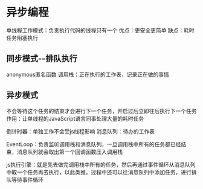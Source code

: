 # 异步编程

单线程工作模式：负责执行代码的线程只有一个
优点：更安全更简单
缺点：耗时任务阻塞执行

## 同步模式--排队执行

anonymous匿名函数
调用栈：正在执行的工作表，记录正在做的事情

## 异步模式

不会等待这个任务的结束才会进行下一个任务，开启过后立即往后执行下一个任务
作用：让单线程的JavaScript语言同事处理大量的耗时任务

倒计时器：单独工作不会受js线程影响
消息队列：待办的工作表

EventLoop：负责监听调用栈和消息队列，一旦调用栈中所有的任务都已经结束，消息队列就会取出第一个回调函数压入调用栈

js执行引擎：就是先去做完调用栈中所有的任务，然后再通过事件循环从消息队列中取一个任务再去执行，以此类推。过程中还可以往消息队列中添加任务，进行排队等待事件循环
